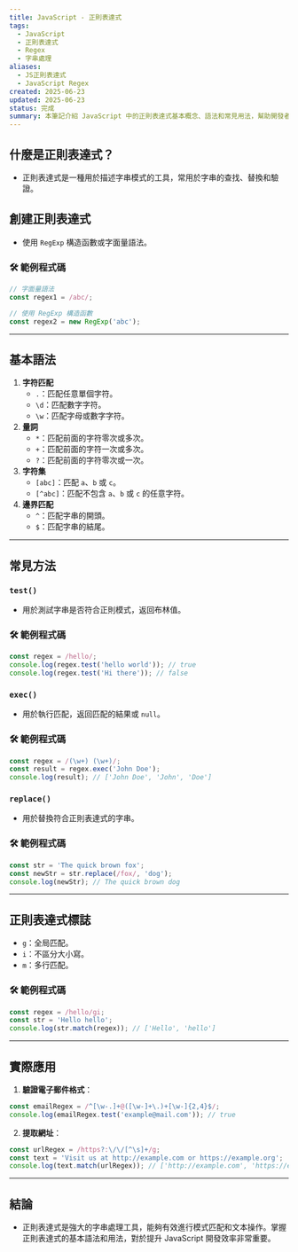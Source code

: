 ```yaml
---
title: JavaScript - 正則表達式
tags:
  - JavaScript
  - 正則表達式
  - Regex
  - 字串處理
aliases:
  - JS正則表達式
  - JavaScript Regex
created: 2025-06-23
updated: 2025-06-23
status: 完成
summary: 本筆記介紹 JavaScript 中的正則表達式基本概念、語法和常見用法，幫助開發者更有效地進行字串處理和匹配。
---
```

## 什麼是正則表達式？

- 正則表達式是一種用於描述字串模式的工具，常用於字串的查找、替換和驗證。

## 創建正則表達式

- 使用 `RegExp` 構造函數或字面量語法。

### 🛠️ 範例程式碼

```javascript
// 字面量語法
const regex1 = /abc/;

// 使用 RegExp 構造函數
const regex2 = new RegExp('abc');
```

---
## 基本語法

1. **字符匹配**
    - `.`：匹配任意單個字符。
    - `\d`：匹配數字字符。
    - `\w`：匹配字母或數字字符。
2. **量詞**
    - `*`：匹配前面的字符零次或多次。
    - `+`：匹配前面的字符一次或多次。
    - `?`：匹配前面的字符零次或一次。
3. **字符集**
    - `[abc]`：匹配 `a`、`b` 或 `c`。
    - `[^abc]`：匹配不包含 `a`、`b` 或 `c` 的任意字符。
4. **邊界匹配**
    - `^`：匹配字串的開頭。
    - `$`：匹配字串的結尾。

---
## 常見方法

### `test()`

- 用於測試字串是否符合正則模式，返回布林值。

### 🛠️ 範例程式碼

```javascript
const regex = /hello/;
console.log(regex.test('hello world')); // true
console.log(regex.test('Hi there')); // false
```

### `exec()`

- 用於執行匹配，返回匹配的結果或 `null`。

### 🛠️ 範例程式碼

```javascript
const regex = /(\w+) (\w+)/;
const result = regex.exec('John Doe');
console.log(result); // ['John Doe', 'John', 'Doe']
```

### `replace()`

- 用於替換符合正則表達式的字串。

### 🛠️ 範例程式碼

```javascript
const str = 'The quick brown fox';
const newStr = str.replace(/fox/, 'dog');
console.log(newStr); // The quick brown dog
```

---
## 正則表達式標誌

- `g`：全局匹配。
- `i`：不區分大小寫。
- `m`：多行匹配。

### 🛠️ 範例程式碼

```javascript
const regex = /hello/gi;
const str = 'Hello hello';
console.log(str.match(regex)); // ['Hello', 'hello']
```

---
## 實際應用

1. **驗證電子郵件格式**：
```javascript
const emailRegex = /^[\w-.]+@([\w-]+\.)+[\w-]{2,4}$/;
console.log(emailRegex.test('example@mail.com')); // true
```
2. **提取網址**：
```javascript
const urlRegex = /https?:\/\/[^\s]+/g;
const text = 'Visit us at http://example.com or https://example.org';
console.log(text.match(urlRegex)); // ['http://example.com', 'https://example.org']
```

---
## 結論

- 正則表達式是強大的字串處理工具，能夠有效進行模式匹配和文本操作。掌握正則表達式的基本語法和用法，對於提升 JavaScript 開發效率非常重要。